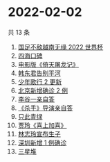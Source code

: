 # 2022-02-02

共 13 条

<!-- BEGIN -->
<!-- 最后更新时间 Wed Feb 02 2022 02:13:22 GMT+0800 (China Standard Time) -->

1. [国足不敌越南无缘 2022 世界杯](https://www.zhihu.com/search?q=国足)
1. [四海口碑](https://www.zhihu.com/search?q=四海)
1. [电影版《倚天屠龙记》](https://www.zhihu.com/search?q=倚天屠龙记)
1. [韩东君告别平河](https://www.zhihu.com/search?q=长津湖)
1. [少年歌行 2 更新](https://www.zhihu.com/search?q=少年歌行)
1. [北京新增确诊 2 例](https://www.zhihu.com/search?q=北京疫情)
1. [李谷一亲自答](https://www.zhihu.com/search?q=李谷一)
1. [《杀手》导演亲自答](https://www.zhihu.com/search?q=这个杀手不太冷静)
1. [只此青绿](https://www.zhihu.com/search?q=只此青绿)
1. [贾玲《喜上加喜》](https://www.zhihu.com/search?q=贾玲喜上加喜)
1. [林志玲宣布生子](https://www.zhihu.com/search?q=林志玲)
1. [深圳新增 1 例确诊](https://www.zhihu.com/search?q=深圳疫情)
1. [三星堆](https://www.zhihu.com/search?q=三星堆)

<!-- END -->
